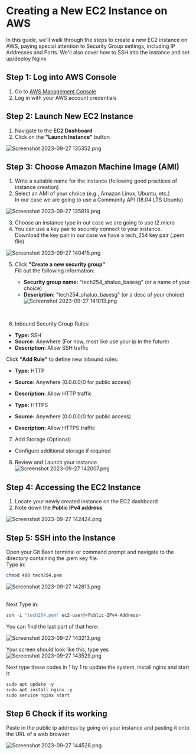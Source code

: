 # Creating a New EC2 Instance on AWS

In this guide, we'll walk through the steps to create a new EC2 instance on AWS, paying special attention to Security Group settings, including IP Addresses and Ports. We'll also cover how to SSH into the instance and set up/deploy Nginx

## Step 1: Log into AWS Console

1. Go to [AWS Management Console](https://aws.amazon.com/console/)
2. Log in with your AWS account credentials

## Step 2: Launch New EC2 Instance

1. Navigate to the **EC2 Dashboard**
2. Click on the **"Launch Instance"** button

![Screenshot 2023-09-27 135352.png](images%2FScreenshot%202023-09-27%20135352.png)

## Step 3: Choose Amazon Machine Image (AMI)

1. Write a suitable name for the instance (following good practices of instance creation)
2. Select an AMI of your choice (e.g., Amazon Linux, Ubuntu, etc.) <br> In our case we are going to use a Community API (18.04 LTS Ubuntu)

![Screenshot 2023-09-27 135819.png](images%2FScreenshot%202023-09-27%20135819.png)

3. Choose an instance type in out case we are going to use t2.micro
4. You can use a key pair to securely connect to your instance. <br> Download the key pair in our case we have a tech_254 key pair (.pem file)

![Screenshot 2023-09-27 140415.png](images%2FScreenshot%202023-09-27%20140415.png)

5. Click **"Create a new security group"**
<br> Fill out the following information:

   - **Security group name:** "tech254_shaluo_basesg" (or a name of your choice)
   - **Description:** "tech254_shaluo_basesg" (or a desc of your choice)
![Screenshot 2023-09-27 141013.png](images%2FScreenshot%202023-09-27%20141013.png)
<br>


6. Inbound Security Group Rules:
- **Type:** SSH
- **Source:** Anywhere (For now, most like use your ip in the future)
- **Description:** Allow SSH traffic <br>

Click **"Add Rule"** to define new inbound rules:

- **Type:** HTTP
- **Source:** Anywhere (0.0.0.0/0 for public access)
- **Description:** Allow HTTP traffic <br> 


- **Type:** HTTPS
- **Source:** Anywhere (0.0.0.0/0 for public access)
- **Description:** Allow HTTPS traffic

7. Add Storage (Optional)

- Configure additional storage if required

8. Review and Launch your instance
![Screenshot 2023-09-27 142007.png](images%2FScreenshot%202023-09-27%20142007.png)

## Step 4: Accessing the EC2 Instance

1. Locate your newly created instance on the EC2 dashboard
2. Note down the **Public IPv4 address**

![Screenshot 2023-09-27 142424.png](images%2FScreenshot%202023-09-27%20142424.png)

## Step 5: SSH into the Instance

Open your Git Bash terminal or command prompt and navigate to the directory containing the .pem key file.
<br> Type in: 
```bash
chmod 400 tech254.pem
```
![Screenshot 2023-09-27 142813.png](images%2FScreenshot%202023-09-27%20142813.png)

<br> Next Type in:

```python
ssh -i "tech254.pem" ec2-user@<Public-IPv4-Address>
```
You can find the last part of that here:

![Screenshot 2023-09-27 143213.png](images%2FScreenshot%202023-09-27%20143213.png)

Your screen should look like this, type yes
![Screenshot 2023-09-27 143529.png](images%2FScreenshot%202023-09-27%20143529.png)

Next type these codes in 1 by 1 to update the system, install nginx and start it:

```python
sudo apt update -y
sudo apt install nginx -y
sudo service nginx start

```
## Step 6 Check if its working

Paste in the public ip address by going on your instance and pasting it onto the URL of a web browser

![Screenshot 2023-09-27 144528.png](images%2FScreenshot%202023-09-27%20144528.png)


